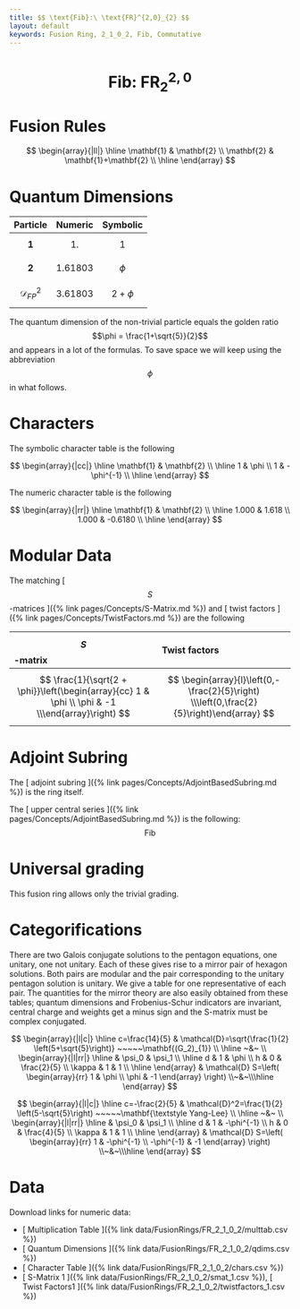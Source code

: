```yaml
---
title: $$ \text{Fib}:\ \text{FR}^{2,0}_{2} $$
layout: default
keywords: Fusion Ring, 2_1_0_2, Fib, Commutative
---
```

# $$ \text{Fib}:\ \text{FR}^{2,0}_{2} $$


# Fusion Rules

$$
\begin{array}{|ll|}
\hline
 \mathbf{1} & \mathbf{2} \\
 \mathbf{2} & \mathbf{1}+\mathbf{2} \\
\hline
\end{array}
$$

# Quantum Dimensions

| Particle | Numeric | Symbolic |
| :------ | :------ | :------ |
| $$ \mathbf{1} $$ | $$ 1. $$ | $$ 1 $$ |
| $$ \mathbf{2} $$ | $$ 1.61803 $$ | $$ \phi $$ |
| $$ \mathcal{D}_{FP}^2 $$ | $$ 3.61803 $$ | $$ 2 + \phi $$ |

The quantum dimension of the non-trivial particle equals the golden ratio $$\phi = \frac{1+\sqrt{5}}{2}$$ and appears in a lot of the formulas. To save space we will keep using the abbreviation $$\phi$$ in what follows. 

# Characters

The symbolic character table is the following

$$
\begin{array}{|cc|}
\hline
 \mathbf{1} & \mathbf{2} \\
\hline
 1 & \phi \\
 1 & -\phi^{-1} \\
\hline
\end{array}
$$

The numeric character table is the following

$$
\begin{array}{|rr|}
\hline
 \mathbf{1} & \mathbf{2} \\
\hline
 1.000 & 1.618 \\
 1.000 & -0.6180 \\
\hline
\end{array}
$$

# Modular Data

The matching [ $$ S $$-matrices ]({% link pages/Concepts/S-Matrix.md %}) and [ twist factors ]({% link pages/Concepts/TwistFactors.md %}) are the following

| $$ S $$-matrix | Twist factors |
| :------ | :------ |
| $$ \frac{1}{\sqrt{2 + \phi}}\left(\begin{array}{cc} 1 & \phi  \\ \phi  & -1 \\\end{array}\right) $$ | $$ \begin{array}{l}\left(0,-\frac{2}{5}\right) \\\left(0,\frac{2}{5}\right)\end{array} $$ |


# Adjoint Subring

The [ adjoint subring ]({% link pages/Concepts/AdjointBasedSubring.md %}) is the ring itself.

The [ upper central series ]({% link pages/Concepts/AdjointBasedSubring.md %}) is the following:
$$ \text{Fib} $$

# Universal grading

This fusion ring allows only the trivial grading.

# Categorifications
There are two Galois conjugate solutions to the pentagon equations, one unitary, one not unitary. 
Each of these gives rise to a mirror pair of hexagon solutions. 
Both pairs are modular and the pair corresponding to the unitary pentagon solution is unitary. We give a table for one representative of each pair. The quantities for the mirror theory are also easily obtained from these tables; quantum dimensions and Frobenius-Schur indicators are invariant, central charge and weights get a minus sign and the S-matrix must be complex conjugated.  


$$
\begin{array}{|l|c|}
\hline
c=\frac{14}{5}
&
\mathcal{D}=\sqrt{\frac{1}{2} \left(5+\sqrt{5}\right)} ~~~~~\mathbf{(G_2)_{1}}
\\ \hline ~&~ \\ 
\begin{array}{|l|rr|}
\hline
  & \psi_0 & \psi_1 \\ \hline
 d & 1 & \phi \\
 h & 0 & \frac{2}{5} \\
 \kappa  & 1 & 1
\\ \hline
\end{array}
&
\mathcal{D} S=\left(
      \begin{array}{rr}
       1 & \phi \\
       \phi & -1
      \end{array}
      \right)
\\~&~\\\hline 
\end{array} 
$$

$$
\begin{array}{|l|c|}
\hline
c=-\frac{2}{5}
&
\mathcal{D}^2=\frac{1}{2} \left(5-\sqrt{5}\right) ~~~~~\mathbf{\textstyle Yang-Lee}
\\ \hline ~&~ \\ 
\begin{array}{|l|rr|}
\hline
  & \psi_0 & \psi_1 \\ \hline
 d & 1 & -\phi^{-1} \\
 h & 0 & \frac{4}{5} \\
 \kappa  & 1 & 1
\\ \hline
\end{array}
&
\mathcal{D} S=\left(
      \begin{array}{rr}
       1 & -\phi^{-1} \\
       -\phi^{-1} & -1
      \end{array}
      \right)
\\~&~\\\hline 
\end{array} 
$$

# Data

Download links for numeric data:

* [ Multiplication Table ]({% link data/FusionRings/FR_2_1_0_2/multtab.csv %})
* [ Quantum Dimensions ]({% link data/FusionRings/FR_2_1_0_2/qdims.csv %})
* [ Character Table ]({% link data/FusionRings/FR_2_1_0_2/chars.csv %})
* [ S-Matrix 1 ]({% link data/FusionRings/FR_2_1_0_2/smat_1.csv %}), [ Twist Factors1 ]({% link data/FusionRings/FR_2_1_0_2/twistfactors_1.csv %})